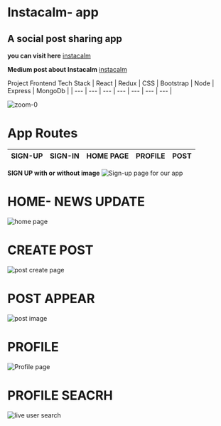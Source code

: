 
# Instacalm- app

## A social post sharing app


**you can visit here** [instacalm](https://instacalm-app.vercel.app)

**Medium post about Instacalm** [instacalm](https://medium.com/@ahmedshaf02/share-your-post-here-on-instacalm-4c4d99ec738f)

Project Frontend Tech Stack
| React |  Redux | CSS |  Bootstrap | Node | Express |  MongoDb |
| --- | --- | --- | --- | --- | --- | --- |


 ![zoom-0](https://user-images.githubusercontent.com/59289789/89711236-d059cd00-d93d-11ea-8adb-168e68136f53.gif)


# App Routes

| SIGN-UP |  SIGN-IN | HOME PAGE | PROFILE | POST |
| --- | --- | --- | --- | --- |

 
 **SIGN UP with or without image**
![Sign-up page for our app](https://firebasestorage.googleapis.com/v0/b/fir-login-react-66d68.appspot.com/o/images%2Finstacalm%201.PNG?alt=media&token=d12f9dbf-9689-4e78-8e9d-b9c9798f47bd)



# HOME- NEWS UPDATE
![home page](https://firebasestorage.googleapis.com/v0/b/fir-login-react-66d68.appspot.com/o/images%2Finstacalm6.PNG?alt=media&token=92899ee2-c310-4482-ad88-e3babc6a509c)

# CREATE POST
![post create page](https://firebasestorage.googleapis.com/v0/b/fir-login-react-66d68.appspot.com/o/images%2Fhome%20page.PNG?alt=media&token=47b235b2-1870-400e-839e-654cc32ec8b6)

# POST APPEAR
![post image ](https://firebasestorage.googleapis.com/v0/b/fir-login-react-66d68.appspot.com/o/images%2Finstacalm%202.PNG?alt=media&token=735ae9b7-0c30-4d12-adf5-beb93299b53b%22)

# PROFILE

![Profile page](https://firebasestorage.googleapis.com/v0/b/fir-login-react-66d68.appspot.com/o/images%2Finstacalm%208.PNG?alt=media&token=5b4978c4-b1b2-4eaa-8f0d-baafb9fbaabe)


# PROFILE SEACRH

![live user search ](https://firebasestorage.googleapis.com/v0/b/fir-login-react-66d68.appspot.com/o/images%2Finstacalm10.PNG?alt=media&token=43640ed1-ca1d-4ef8-a006-e1976ca305a8)


